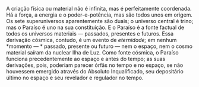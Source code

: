 ﻿A criação física ou material não é infinita, mas é perfeitamente coordenada. Há a força, a energia e o poder-e-potência, mas são todos unos em origem. Os sete superuniversos aparentemente são duais; o universo central é trino; mas o Paraíso é uno na sua constituição. E o Paraíso é a fonte factual de todos os universos materiais — passados, presentes e futuros. Essa derivação cósmica, contudo, é um evento de *eternidade;* em nenhum *momento — * passado, presente ou futuro — nem o espaço, nem o cosmo material saíram da nuclear Ilha de Luz. Como fonte cósmica, o Paraíso funciona precedentemente ao espaço e antes do tempo; as suas derivações, pois, poderiam parecer órfãs no tempo e no espaço, se não houvessem emergido através do Absoluto Inqualificado, seu depositário último no espaço e seu revelador e regulador no tempo.